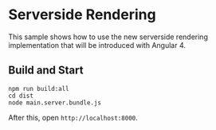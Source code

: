 # Serverside Rendering

This sample shows how to use the new serverside rendering implementation that will be introduced with Angular 4.

## Build and Start

```
npm run build:all
cd dist
node main.server.bundle.js
```

After this, open ``http://localhost:8000``.
